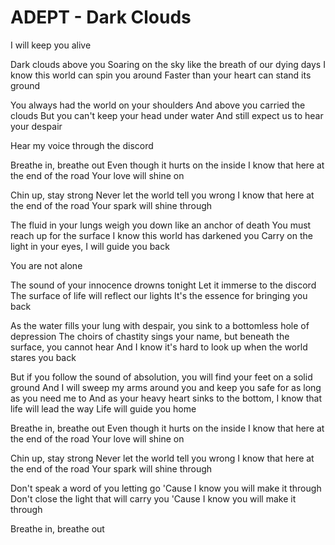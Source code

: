 # ADEPT - Dark Clouds

I will keep you alive

Dark clouds above you
Soaring on the sky like the breath of our dying days
I know this world can spin you around
Faster than your heart can stand its ground

You always had the world on your shoulders
And above you carried the clouds
But you can't keep your head under water
And still expect us to hear your despair

Hear my voice through the discord

Breathe in, breathe out
Even though it hurts on the inside
I know that here at the end of the road
Your love will shine on

Chin up, stay strong
Never let the world tell you wrong
I know that here at the end of the road
Your spark will shine through

The fluid in your lungs weigh you down like an anchor of death
You must reach up for the surface
I know this world has darkened you
Carry on the light in your eyes, I will guide you back

You are not alone

The sound of your innocence drowns tonight
Let it immerse to the discord
The surface of life will reflect our lights
It's the essence for bringing you back

As the water fills your lung with despair, you sink to a bottomless hole of depression
The choirs of chastity sings your name, but beneath the surface, you cannot hear
And I know it's hard to look up when the world stares you back

But if you follow the sound of absolution, you will find your feet on a solid ground
And I will sweep my arms around you and keep you safe for as long as you need me to
And as your heavy heart sinks to the bottom, I know that life will lead the way
Life will guide you home

Breathe in, breathe out
Even though it hurts on the inside
I know that here at the end of the road
Your love will shine on

Chin up, stay strong
Never let the world tell you wrong
I know that here at the end of the road
Your spark will shine through

Don't speak a word of you letting go
'Cause I know you will make it through
Don't close the light that will carry you
'Cause I know you will make it through

Breathe in, breathe out
